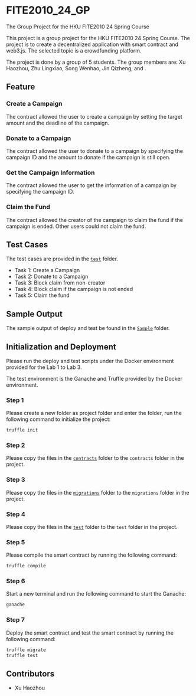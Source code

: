 # FITE2010_24_GP
The Group Project for the HKU FITE2010 24 Spring Course

This project is a group project for the HKU FITE2010 24 Spring Course. The project is to create a decentralized application with smart contract and web3.js. The selected topic is a crowdfunding platform. 

The project is done by a group of 5 students. The group members are:
Xu Haozhou, Zhu Lingxiao, Song Wenhao, Jin Qizheng, and .

## Feature

### Create a Campaign
The contract allowed the user to create a campaign by setting the target amount and the deadline of the campaign.

### Donate to a Campaign
The contract allowed the user to donate to a campaign by specifying the campaign ID and the amount to donate if the campaign is still open.

### Get the Campaign Information
The contract allowed the user to get the information of a campaign by specifying the campaign ID.

### Claim the Fund
The contract allowed the creator of the campaign to claim the fund if the campaign is ended. Other users could not claim the fund.

## Test Cases
The test cases are provided in the [`test`](/test/) folder.
- Task 1: Create a Campaign
- Task 2: Donate to a Campaign
- Task 3: Block claim from non-creator
- Task 4: Block claim if the campaign is not ended
- Task 5: Claim the fund

## Sample Output
The sample output of deploy and test be found in the [`Sample`](/Sample/) folder.

## Initialization and Deployment
Please run the deploy and test scripts under the Docker environment provided for the Lab 1 to Lab 3.

The test environment is the Ganache and Truffle provided by the Docker environment.

### Step 1
Please create a new folder as project folder and enter the folder, run the following command to initialize the project:
```bash
truffle init
```

### Step 2
Please copy the files in the [`contracts`](/contracts/) folder to the `contracts` folder in the project.

### Step 3
Please copy the files in the [`migrations`](/migrations/) folder to the `migrations` folder in the project.

### Step 4
Please copy the files in the [`test`](/test/) folder to the `test` folder in the project.

### Step 5
Please compile the smart contract by running the following command:
```bash
truffle compile
```

### Step 6
Start a new terminal and run the following command to start the Ganache:
```bash
ganache
```

### Step 7
Deploy the smart contract and test the smart contract by running the following command:
```bash
truffle migrate
truffle test
```

## Contributors
- Xu Haozhou